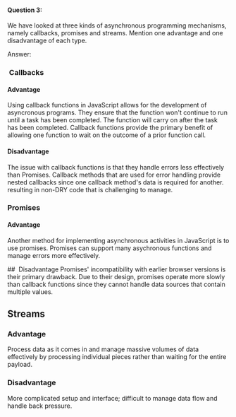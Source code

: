 #### Question 3:

We have looked at three kinds of asynchronous programming mechanisms, namely callbacks, promises and streams. Mention one advantage and one disadvantage of each type.

Answer:

###  Callbacks

#### Advantage

Using callback functions in JavaScript allows for the development of asyncronous programs. They ensure that the function won't continue to run until a task has been completed. The function will carry on after the task has been completed. Callback functions provide the primary benefit of allowing one function to wait on the outcome of a prior function call.

#### Disadvantage

The issue with callback functions is that they handle errors less effectively than Promises. Callback methods that are used for error handling provide nested callbacks since one callback method's data is required for another. resulting in non-DRY code that is challenging to manage.

### Promises

#### Advantage

Another method for implementing asynchronous activities in JavaScript is to use promises. Promises can support many asychronous functions and manage errors more effectively.

##  Disadvantage
Promises' incompatibility with earlier browser versions is their primary drawback. Due to their design, promises operate more slowly than callback functions since they cannot handle data sources that contain multiple values.

## Streams

### Advantage

Process data as it comes in and manage massive volumes of data effectively by processing individual pieces rather than waiting for the entire payload.

### Disadvantage

More complicated setup and interface; difficult to manage data flow and handle back pressure.
